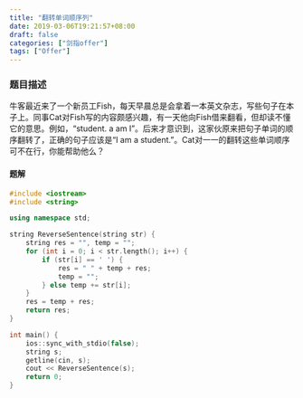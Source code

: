 ```yaml
---
title: "翻转单词顺序列"
date: 2019-03-06T19:21:57+08:00
draft: false
categories: ["剑指offer"]
tags: ["Offer"]
---
```


### 题目描述

牛客最近来了一个新员工Fish，每天早晨总是会拿着一本英文杂志，写些句子在本子上。同事Cat对Fish写的内容颇感兴趣，有一天他向Fish借来翻看，但却读不懂它的意思。例如，“student. a am I”。后来才意识到，这家伙原来把句子单词的顺序翻转了，正确的句子应该是“I am a student.”。Cat对一一的翻转这些单词顺序可不在行，你能帮助他么？

#### 题解

```c++
#include <iostream>
#include <string>

using namespace std;

string ReverseSentence(string str) {
    string res = "", temp = "";
    for (int i = 0; i < str.length(); i++) {
        if (str[i] == ' ') {
            res = " " + temp + res;
            temp = "";
        } else temp += str[i];
    }
    res = temp + res;
    return res;
}

int main() {
    ios::sync_with_stdio(false);
    string s;
    getline(cin, s);
    cout << ReverseSentence(s);
    return 0;
}
```